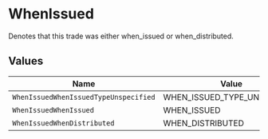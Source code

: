 # WhenIssued

Denotes that this trade was either when_issued or when_distributed.


## Values

| Name                                  | Value                                 |
| ------------------------------------- | ------------------------------------- |
| `WhenIssuedWhenIssuedTypeUnspecified` | WHEN_ISSUED_TYPE_UNSPECIFIED          |
| `WhenIssuedWhenIssued`                | WHEN_ISSUED                           |
| `WhenIssuedWhenDistributed`           | WHEN_DISTRIBUTED                      |